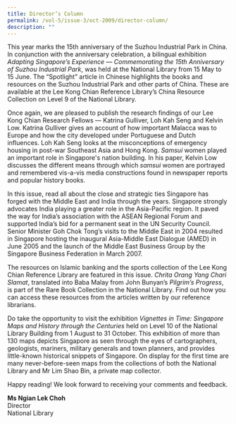 ```yaml
---
title: Director’s Column
permalink: /vol-5/issue-3/oct-2009/director-column/
description: ""
---
```

This year marks the 15th anniversary of the Suzhou Industrial Park in China. In conjunction with the anniversary celebration, a bilingual exhibition *Adapting Singapore’s Experience — Commemorating the 15th Anniversary of Suzhou Industrial Park*, was held at the National Library from 15 May to 15 June. The “Spotlight” article in Chinese highlights the books and resources on the Suzhou Industrial Park and other parts of China. These are available at the Lee Kong Chian Reference Library’s China Resource Collection on Level 9 of the National Library.

Once again, we are pleased to publish the research findings of our Lee Kong Chian Research Fellows — Katrina Gulliver, Loh Kah Seng and Kelvin Low. Katrina Gulliver gives an account of how important Malacca was to Europe and how the city developed under Portuguese and Dutch influences. Loh Kah Seng looks at the misconceptions of emergency housing in post-war Southeast Asia and Hong Kong. *Samsui* women played an important role in Singapore's nation building. In his paper, Kelvin Low discusses the different means through which *samsui* women are portrayed and remembered vis-a-vis media constructions found in newspaper reports and popular history books.

In this issue, read all about the close and strategic ties Singapore has forged with the Middle East and India through the years. Singapore strongly advocates India playing a greater role in the Asia-Pacific region. It paved the way for India’s association with the ASEAN Regional Forum and supported India’s bid for a permanent seat in the UN Security Council. Senior Minister Goh Chok Tong’s visits to the Middle East in 2004 resulted in Singapore hosting the inaugural Asia-Middle East Dialogue (AMED) in June 2005 and the launch of the Middle East Business Group by the Singapore Business Federation in March 2007.

The resources on Islamic banking and the sports collection of the Lee Kong Chian Reference Library are featured in this issue. *Chrita Orang Yang Chari Slamat*, translated into Baba Malay from John Bunyan’s *Pilgrim’s Progress*, is part of the Rare Book Collection in the National Library. Find out how you can access these resources from the articles written by our reference librarians.

Do take the opportunity to visit the exhibition *Vignettes in Time: Singapore Maps and History through the Centuries* held on Level 10 of the National Library Building from 1 August to 31 October. This exhibition of more than 130 maps depicts Singapore as seen through the eyes of cartographers, geologists, mariners, military generals and town planners, and provides little-known historical snippets of Singapore. On display for the first time are many never-before-seen maps from the collections of both the National Library and Mr Lim Shao Bin, a private map collector.

Happy reading! We look forward to receiving your comments and feedback.

<b>Ms Ngian Lek Choh</b> <br> Director <br> National Library




